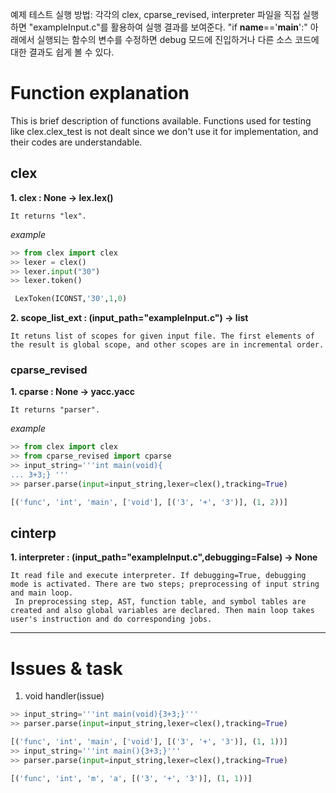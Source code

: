 예제 테스트 실행 방법: 각각의 clex, cparse_revised, interpreter 파일을 직접 실행하면 "exampleInput.c"를 활용하여 실행 결과를 보여준다. "if __name__=='__main__':" 아래에서 실행되는 함수의 변수를 수정하면 debug 모드에 진입하거나 다른 소스 코드에 대한 결과도 쉽게 볼 수 있다.


# Function explanation
This is brief description of functions available. Functions used for testing like clex.clex_test is not dealt since we don't use it for implementation, and their codes are understandable.
## clex 
**1. clex : None -> lex.lex()**
```
It returns "lex".
```
*example*
```python
>> from clex import clex 
>> lexer = clex()
>> lexer.input("30")
>> lexer.token()

 LexToken(ICONST,'30',1,0)
```
**2. scope_list_ext : (input_path="exampleInput.c") -> list**
```
It retuns list of scopes for given input file. The first elements of the result is global scope, and other scopes are in incremental order. 
```
### cparse_revised
**1. cparse : None -> yacc.yacc**
```
It returns "parser".
```
*example*
```python
>> from clex import clex
>> from cparse_revised import cparse
>> input_string='''int main(void){
... 3+3;} '''
>> parser.parse(input=input_string,lexer=clex(),tracking=True)

[('func', 'int', 'main', ['void'], [('3', '+', '3')], (1, 2))]
```
## cinterp
**1. interpreter : (input_path="exampleInput.c",debugging=False) -> None**
```
It read file and execute interpreter. If debugging=True, debugging mode is activated. There are two steps; preprocessing of input string and main loop.
 In preprocessing step, AST, function table, and symbol tables are created and also global variables are declared. Then main loop takes user's instruction and do corresponding jobs.
```
---
# Issues & task
1. void handler(issue)
```python
>> input_string='''int main(void){3+3;}'''
>> parser.parse(input=input_string,lexer=clex(),tracking=True)

[('func', 'int', 'main', ['void'], [('3', '+', '3')], (1, 1))]
>> input_string='''int main(){3+3;}'''
>> parser.parse(input=input_string,lexer=clex(),tracking=True)

[('func', 'int', 'm', 'a', [('3', '+', '3')], (1, 1))]
```
